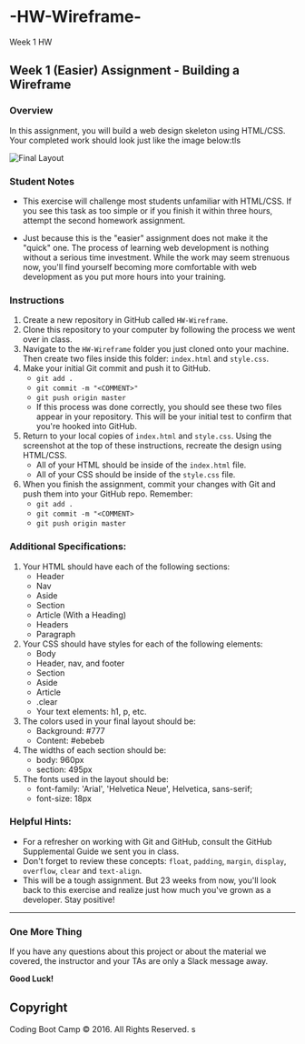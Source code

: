 # -HW-Wireframe-
Week 1 HW
## Week 1 (Easier) Assignment - Building a Wireframe

### Overview
In this assignment, you will build a web design skeleton using HTML/CSS. Your completed work should look just like the image below:tls


![Final Layout](Images/Easier-Layout.png)

### Student Notes

* This exercise will challenge most students unfamiliar with HTML/CSS. If you see this task as too simple or if you finish it within three hours, attempt the second homework assignment. 

* Just because this is the "easier" assignment does not make it the "quick" one. The process of learning web development is nothing without a serious time investment. While the work may seem strenuous now, you'll find yourself becoming more comfortable with web development as you put more hours into your training.

### Instructions
1. Create a new repository in GitHub called `HW-Wireframe`.
2. Clone this repository to your computer by following the process we went over in class.
3. Navigate to the `HW-Wireframe` folder you just cloned onto your machine. Then create two files inside this folder: `index.html` and `style.css`.
4. Make your initial Git commit and push it to GitHub. 
    * `git add .`
    * `git commit -m "<COMMENT>"`
    * `git push origin master`
    * If this process was done correctly, you should see these two files appear in your repository. This will be your initial test to confirm that you're hooked into GitHub. 
5. Return to your local copies of `index.html` and `style.css`. Using the screenshot at the top of these instructions, recreate the design using HTML/CSS. 
    * All of your HTML should be inside of the `index.html` file. 
    * All of your CSS should be inside of the `style.css` file.
6. When you finish the assignment, commit your changes with Git and push them into your GitHub repo. Remember:
    * `git add .`
    * `git commit -m "<COMMENT>`
    * `git push origin master`

### Additional Specifications:
1. Your HTML should have each of the following sections: 
    * Header
    * Nav
    * Aside
    * Section
    * Article (With a Heading)
    * Headers
    * Paragraph
2. Your CSS should have styles for each of the following elements:
    * Body
    * Header, nav, and footer
    * Section
    * Aside
    * Article
    * .clear
    * Your text elements: h1, p, etc.
3. The colors used in your final layout should be:
    * Background: #777
    * Content: #ebebeb
4. The widths of each section should be:
    * body: 960px
    * section: 495px
5. The fonts used in the layout should be:
    * font-family: 'Arial', 'Helvetica Neue', Helvetica, sans-serif;
    * font-size: 18px


### Helpful Hints:
* For a refresher on working with Git and GitHub, consult the GitHub Supplemental Guide we sent you in class.
* Don't forget to review these concepts: `float`, `padding`, `margin`, `display`, `overflow`, `clear` and `text-align`.
* This will be a tough assignment. But 23 weeks from now, you'll look back to this exercise and realize just how much you've grown as a developer. Stay positive! 


-------
### One More Thing
If you have any questions about this project or about the material we covered, the instructor and your TAs are only a Slack message away.

**Good Luck!**

## Copyright
Coding Boot Camp &copy; 2016. All Rights Reserved.
s